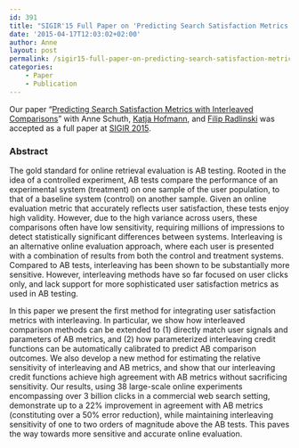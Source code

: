 ```yaml
---
id: 391
title: "SIGIR'15 Full Paper on 'Predicting Search Satisfaction Metrics with Interleaved Comparisons' Accepted"
date: '2015-04-17T12:03:02+02:00'
author: Anne
layout: post
permalink: /sigir15-full-paper-on-predicting-search-satisfaction-metrics-with-interleaved-comparisons-accepted/
categories:
    - Paper
    - Publication
---
```


Our paper “[Predicting Search Satisfaction Metrics with Interleaved Comparisons](https://www.anneschuth.nl/wp-content/uploads/2015/05/fp041-schuthA.pdf)” with Anne Schuth, [Katja Hofmann](http://katja-hofmann.de/), and [Filip Radlinski](http://research.microsoft.com/~filiprad/) was accepted as a full paper at [SIGIR 2015](http://www.sigir2015.org/).

### Abstract

<div class="page" title="Page 1"><div class="layoutArea"><div class="column">The gold standard for online retrieval evaluation is AB testing. Rooted in the idea of a controlled experiment, AB tests compare the performance of an experimental system (treatment) on one sample of the user population, to that of a baseline system (control) on another sample. Given an online evaluation metric that accurately reflects user satisfaction, these tests enjoy high validity. However, due to the high variance across users, these comparisons often have low sensitivity, requiring millions of impressions to detect statistically significant differences between systems. Interleaving is an alternative online evaluation approach, where each user is presented with a combination of results from both the control and treatment systems. Compared to AB tests, interleaving has been shown to be substantially more sensitive. However, interleaving methods have so far focused on user clicks only, and lack support for more sophisticated user satisfaction metrics as used in AB testing.

In this paper we present the first method for integrating user satisfaction metrics with interleaving. In particular, we show how interleaved comparison methods can be extended to (1) directly match user signals and parameters of AB metrics, and (2) how parameterized interleaving credit functions can be automatically calibrated to predict AB comparison outcomes. We also develop a new method for estimating the relative sensitivity of interleaving and AB metrics, and show that our interleaving credit functions achieve high agreement with AB metrics without sacrificing sensitivity. Our results, using 38 large-scale online experiments encompassing over 3 billion clicks in a commercial web search setting, demonstrate up to a 22% improvement in agreement with AB metrics (constituting over a 50% error reduction), while maintaining interleaving sensitivity of one to two orders of magnitude above the AB tests. This paves the way towards more sensitive and accurate online evaluation.

</div></div></div>